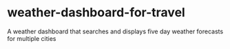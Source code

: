 # weather-dashboard-for-travel
A weather dashboard that searches and displays five day weather forecasts for multiple cities
